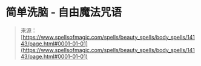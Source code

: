 <!--yml

类别：未分类

日期：2024年06月12日 18:53:01

-->

# 简单洗脑 - 自由魔法咒语

> 来源：[https://www.spellsofmagic.com/spells/beauty_spells/body_spells/14143/page.html#0001-01-01](https://www.spellsofmagic.com/spells/beauty_spells/body_spells/14143/page.html#0001-01-01)
